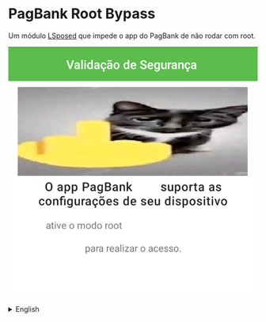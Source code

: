 # PagBank Root Bypass

Um módulo [LSposed](https://github.com/LSPosed/LSPosed) que impede o app do PagBank de não rodar com root.

![logo](logo.png)

<details>
<summary>
English
</summary>

A [LSposed](https://github.com/LSPosed/LSPosed) module that stops the PagBank app (a popular bank here in Brazil) from not running under root.
</details>
